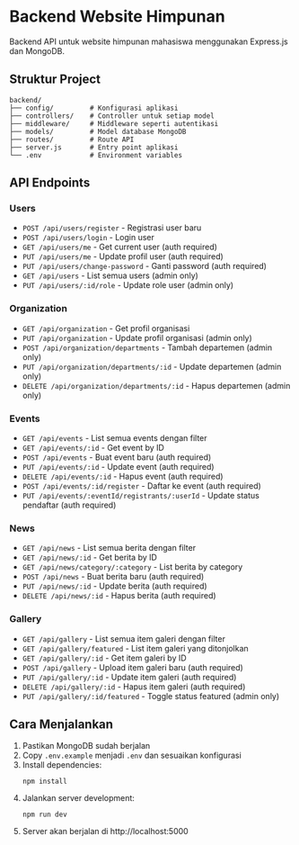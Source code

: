 # Backend Website Himpunan

Backend API untuk website himpunan mahasiswa menggunakan Express.js dan MongoDB.

## Struktur Project

```
backend/
├── config/         # Konfigurasi aplikasi
├── controllers/    # Controller untuk setiap model
├── middleware/     # Middleware seperti autentikasi
├── models/         # Model database MongoDB
├── routes/         # Route API
├── server.js       # Entry point aplikasi
└── .env            # Environment variables
```

## API Endpoints

### Users
- `POST /api/users/register` - Registrasi user baru
- `POST /api/users/login` - Login user
- `GET /api/users/me` - Get current user (auth required)
- `PUT /api/users/me` - Update profil user (auth required)
- `PUT /api/users/change-password` - Ganti password (auth required)
- `GET /api/users` - List semua users (admin only)
- `PUT /api/users/:id/role` - Update role user (admin only)

### Organization
- `GET /api/organization` - Get profil organisasi
- `PUT /api/organization` - Update profil organisasi (admin only)
- `POST /api/organization/departments` - Tambah departemen (admin only)
- `PUT /api/organization/departments/:id` - Update departemen (admin only)
- `DELETE /api/organization/departments/:id` - Hapus departemen (admin only)

### Events
- `GET /api/events` - List semua events dengan filter
- `GET /api/events/:id` - Get event by ID
- `POST /api/events` - Buat event baru (auth required)
- `PUT /api/events/:id` - Update event (auth required)
- `DELETE /api/events/:id` - Hapus event (auth required)
- `POST /api/events/:id/register` - Daftar ke event (auth required)
- `PUT /api/events/:eventId/registrants/:userId` - Update status pendaftar (auth required)

### News
- `GET /api/news` - List semua berita dengan filter
- `GET /api/news/:id` - Get berita by ID
- `GET /api/news/category/:category` - List berita by category
- `POST /api/news` - Buat berita baru (auth required)
- `PUT /api/news/:id` - Update berita (auth required)
- `DELETE /api/news/:id` - Hapus berita (auth required)

### Gallery
- `GET /api/gallery` - List semua item galeri dengan filter
- `GET /api/gallery/featured` - List item galeri yang ditonjolkan
- `GET /api/gallery/:id` - Get item galeri by ID
- `POST /api/gallery` - Upload item galeri baru (auth required)
- `PUT /api/gallery/:id` - Update item galeri (auth required)
- `DELETE /api/gallery/:id` - Hapus item galeri (auth required)
- `PUT /api/gallery/:id/featured` - Toggle status featured (admin only)

## Cara Menjalankan

1. Pastikan MongoDB sudah berjalan
2. Copy `.env.example` menjadi `.env` dan sesuaikan konfigurasi
3. Install dependencies:
   ```
   npm install
   ```
4. Jalankan server development:
   ```
   npm run dev
   ```
5. Server akan berjalan di http://localhost:5000 